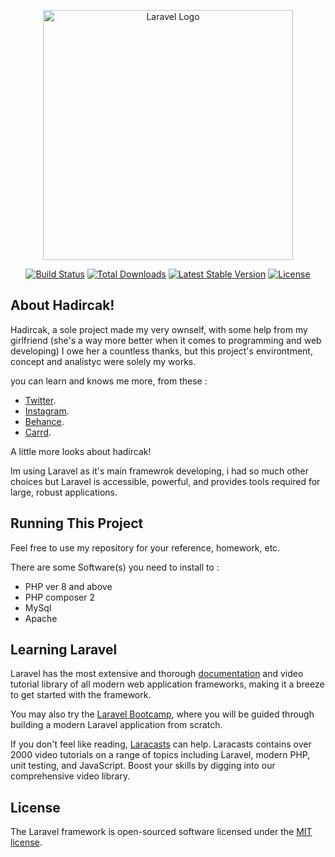 <p align="center"><a href="https://laravel.com" target="_blank"><img src="https://raw.githubusercontent.com/laravel/art/master/logo-lockup/5%20SVG/2%20CMYK/1%20Full%20Color/laravel-logolockup-cmyk-red.svg" width="400" alt="Laravel Logo"></a></p>

<p align="center">
<a href="https://github.com/laravel/framework/actions"><img src="https://github.com/laravel/framework/workflows/tests/badge.svg" alt="Build Status"></a>
<a href="https://packagist.org/packages/laravel/framework"><img src="https://img.shields.io/packagist/dt/laravel/framework" alt="Total Downloads"></a>
<a href="https://packagist.org/packages/laravel/framework"><img src="https://img.shields.io/packagist/v/laravel/framework" alt="Latest Stable Version"></a>
<a href="https://packagist.org/packages/laravel/framework"><img src="https://img.shields.io/packagist/l/laravel/framework" alt="License"></a>
</p>

## About Hadircak!

Hadircak, a sole project made my very ownself, with some help from my girlfriend (she's a way more better when it comes to programming and web developing) I owe her a countless thanks, but this project's environtment, concept and analistyc were solely my works.

you can learn and knows me more, from these :

- [Twitter](https://twitter.com/prakoso_675).
- [Instagram](https://Instagram.com/le.arpeggi).
- [Behance](https://behance.net/splitsplit1).
- [Carrd](https://pras.carrd.co/).

A little more looks about hadircak!

Im using Laravel as it's main framewrok developing, i had so much other choices but Laravel is accessible, powerful, and provides tools required for large, robust applications.

## Running This Project

Feel free to use my repository for your reference, homework, etc.

There are some Software(s) you need to install to :

- PHP ver 8 and above
- PHP composer 2
- MySql
- Apache

## Learning Laravel

Laravel has the most extensive and thorough [documentation](https://laravel.com/docs) and video tutorial library of all modern web application frameworks, making it a breeze to get started with the framework.

You may also try the [Laravel Bootcamp](https://bootcamp.laravel.com), where you will be guided through building a modern Laravel application from scratch.

If you don't feel like reading, [Laracasts](https://laracasts.com) can help. Laracasts contains over 2000 video tutorials on a range of topics including Laravel, modern PHP, unit testing, and JavaScript. Boost your skills by digging into our comprehensive video library.

## License

The Laravel framework is open-sourced software licensed under the [MIT license](https://opensource.org/licenses/MIT).
